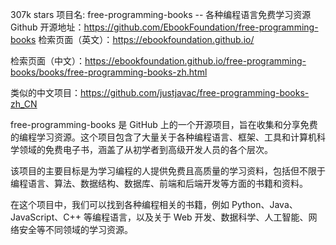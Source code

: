 307k stars
项目名: free-programming-books -- 各种编程语言免费学习资源
Github 开源地址：https://github.com/EbookFoundation/free-programming-books
检索页面（英文）：https://ebookfoundation.github.io/

检索页面（中文）：https://ebookfoundation.github.io/free-programming-books/books/free-programming-books-zh.html

类似的中文项目：https://github.com/justjavac/free-programming-books-zh_CN

free-programming-books 是 GitHub 上的一个开源项目，旨在收集和分享免费的编程学习资源。这个项目包含了大量关于各种编程语言、框架、工具和计算机科学领域的免费电子书，涵盖了从初学者到高级开发人员的各个层次。

该项目的主要目标是为学习编程的人提供免费且高质量的学习资料，包括但不限于编程语言、算法、数据结构、数据库、前端和后端开发等方面的书籍和资料。

在这个项目中，我们可以找到各种编程相关的书籍，例如 Python、Java、JavaScript、C++ 等编程语言，以及关于 Web 开发、数据科学、人工智能、网络安全等不同领域的学习资源。